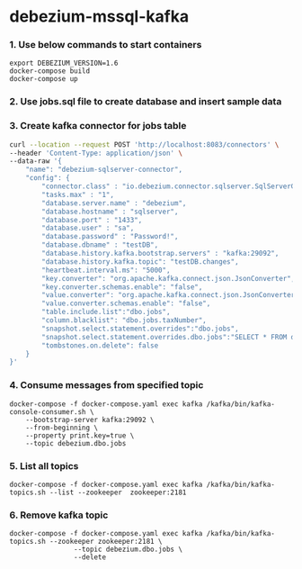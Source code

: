 # debezium-mssql-kafka

### 1. Use below commands to start containers

```console
export DEBEZIUM_VERSION=1.6
docker-compose build
docker-compose up
```

### 2. Use jobs.sql file to create database and insert sample data

### 3. Create kafka connector for jobs table

```bash
curl --location --request POST 'http://localhost:8083/connectors' \
--header 'Content-Type: application/json' \
--data-raw '{
    "name": "debezium-sqlserver-connector",
    "config": {
        "connector.class" : "io.debezium.connector.sqlserver.SqlServerConnector",
        "tasks.max" : "1",
        "database.server.name" : "debezium",
        "database.hostname" : "sqlserver",
        "database.port" : "1433",
        "database.user" : "sa",
        "database.password" : "Password!",
        "database.dbname" : "testDB",
        "database.history.kafka.bootstrap.servers" : "kafka:29092",
        "database.history.kafka.topic": "testDB.changes",
        "heartbeat.interval.ms": "5000",
        "key.converter": "org.apache.kafka.connect.json.JsonConverter",
        "key.converter.schemas.enable": "false",
        "value.converter": "org.apache.kafka.connect.json.JsonConverter",
        "value.converter.schemas.enable": "false",
        "table.include.list":"dbo.jobs",
        "column.blacklist": "dbo.jobs.taxNumber",
        "snapshot.select.statement.overrides":"dbo.jobs",
        "snapshot.select.statement.overrides.dbo.jobs":"SELECT * FROM dbo.jobs WHERE id>103",
        "tombstones.on.delete": false
    }
}'
```

### 4. Consume messages from specified topic

```console
docker-compose -f docker-compose.yaml exec kafka /kafka/bin/kafka-console-consumer.sh \
    --bootstrap-server kafka:29092 \
    --from-beginning \
    --property print.key=true \
    --topic debezium.dbo.jobs
```

### 5. List all topics

```console
docker-compose -f docker-compose.yaml exec kafka /kafka/bin/kafka-topics.sh --list --zookeeper  zookeeper:2181    
```

### 6. Remove kafka topic

```console
docker-compose -f docker-compose.yaml exec kafka /kafka/bin/kafka-topics.sh --zookeeper zookeeper:2181 \
                --topic debezium.dbo.jobs \
                --delete
```
